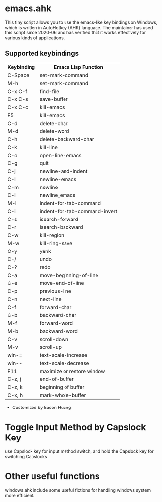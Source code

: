 # emacs.ahk
This tiny script allows you to use the emacs-like key bindings on Windows, which is written in AutoHotkey (AHK) language. The maintainer has used this script since 2020-06 and has verified that it works effectively for various kinds of applications.

## Supported keybindings
<table>
  <tr>
    <th>Keybinding</th>
    <th>Emacs Lisp Function</th>
  </tr>
<tr>
<td>C-Space</td>
<td>set-mark-command</td>
</tr>
<tr>
<td>M-h</td>
<td>set-mark-command</td>
</tr>
<tr>
<td>C-x C-f</td>
<td>find-file</td>
</tr>
<tr>
<td>C-x C-s</td>
<td>save-buffer</td>
</tr>
<tr>
<td>C-x C-c</td>
<td>kill-emacs</td>
</tr>
<tr>
<td>F5</td>
<td>kill-emacs</td>
</tr>
<tr>
<td>C-d</td>
<td>delete-char</td>
</tr>
<tr>
<td>M-d</td>
<td>delete-word</td>
</tr>
<tr>
<td>C-h</td>
<td>delete-backward-char</td>
</tr>
<tr>
<td>C-k</td>
<td>kill-line</td>
</tr>
<tr>
<td>C-o</td>
<td>open-line-emacs</td>
</tr>
<tr>
<td>C-g</td>
<td>quit</td>
</tr>
<tr>
<td>C-j</td>
<td>newline-and-indent</td>
</tr>
<tr>
<td>C-l</td>
<td>newline-emacs</td>
</tr>
<tr>
<td>C-m</td>
<td>newline</td>
</tr>
<tr>
<td>C-l</td>
<td>newline_emacs</td>
</tr>
<tr>
<td>M-i</td>
<td>indent-for-tab-command</td>
</tr>
<tr>
<td>C-i</td>
<td>indent-for-tab-command-invert</td>
</tr>
<tr>
<td>C-s</td>
<td>isearch-forward</td>
</tr>
<tr>
<td>C-r</td>
<td>isearch-backward</td>
</tr>
<tr>
<td>C-w</td>
<td>kill-region</td>
</tr>
<tr>
<td>M-w</td>
<td>kill-ring-save</td>
</tr>
<tr>
<td>C-y</td>
<td>yank</td>
</tr>
<tr>
<td>C-/</td>
<td>undo</td>
</tr>
<tr>
<td>C-?</td>
<td>redo</td>
</tr>
<tr>
<td>C-a</td>
<td>move-beginning-of-line</td>
</tr>
<tr>
<td>C-e</td>
<td>move-end-of-line</td>
</tr>
<tr>
<td>C-p</td>
<td>previous-line</td>
</tr>
<tr>
<td>C-n</td>
<td>next-line</td>
</tr>
<tr>
<td>C-f</td>
<td>forward-char</td>
</tr>
<tr>
<td>C-b</td>
<td>backward-char</td>
</tr>
<tr>
<td>M-f</td>
<td>forward-word</td>
</tr>
<tr>
<td>M-b</td>
<td>backward-word</td>
</tr>
<tr>
<td>C-v</td>
<td>scroll-down</td>
</tr>
<tr>
<td>M-v</td>
<td>scroll-up</td>
</tr>
<tr>
<td>win-=</td>
<td>text-scale-increase</td>
</tr>
<tr>
<td>win--</td>
<td>text-scale-decrease</td>
</tr>
<tr>
<td>F11</td>
<td>maximize or restore window</td>
</tr>
<tr>
<td>C-z, j</td>
<td>end-of-buffer</td>
</tr>
<tr>
<td>C-z, k</td>
<td>beginning of buffer</td>
</tr>
<tr>
<td>C-x, h</td>
<td>mark-whole-buffer</td>
</tr>
</table>

* Customized by Eason Huang
# Toggle Input Method by Capslock Key
use Capslock key for input method switch, and hold the Capslock key for switching Capslocks

# Other useful functions
windows.ahk include some useful fictions for handling windows system more efficient.
